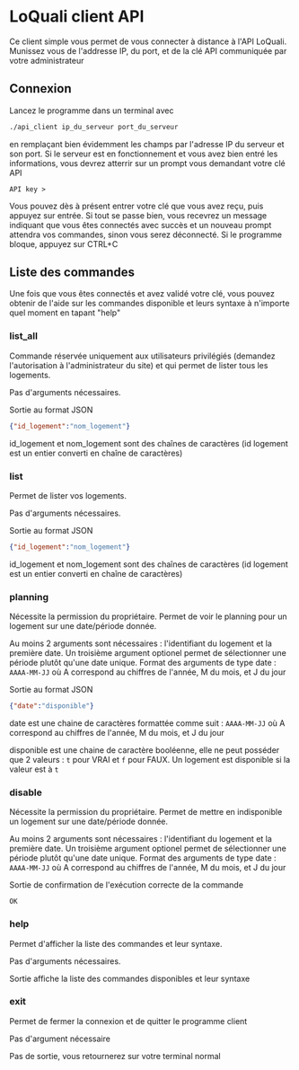 # LoQuali client API
Ce client simple vous permet de vous connecter à distance à l'API LoQuali. Munissez vous de l'addresse IP, du port, et de la clé API communiquée par votre administrateur

## Connexion
Lancez le programme dans un terminal avec
```bash
./api_client ip_du_serveur port_du_serveur
```
en remplaçant bien évidemment les champs par l'adresse IP du serveur et son port.
Si le serveur est en fonctionnement et vous avez bien entré les informations, vous devrez atterrir sur un prompt vous demandant votre clé API
```
API key >
```
Vous pouvez dès à présent entrer votre clé que vous avez reçu, puis appuyez sur entrée. Si tout se passe bien, vous recevrez un message indiquant que vous êtes connectés avec succès et un nouveau prompt attendra vos commandes, sinon vous serez déconnecté. Si le programme bloque, appuyez sur CTRL+C

## Liste des commandes
Une fois que vous êtes connectés et avez validé votre clé, vous pouvez obtenir de l'aide sur les commandes disponible et leurs syntaxe à n'importe quel moment en tapant "help"
### list_all
Commande réservée uniquement aux utilisateurs privilégiés (demandez l'autorisation à l'administrateur du site) et qui permet de lister tous les logements.

Pas d'arguments nécessaires.

Sortie au format JSON
```JSON
{"id_logement":"nom_logement"}
```
id_logement et nom_logement sont des chaînes de caractères (id logement est un entier converti en chaîne de caractères)

### list
Permet de lister vos logements.

Pas d'arguments nécessaires.

Sortie au format JSON
```JSON
{"id_logement":"nom_logement"}
```
id_logement et nom_logement sont des chaînes de caractères (id logement est un entier converti en chaîne de caractères)

### planning
Nécessite la permission du propriétaire. Permet de voir le planning pour un logement sur une date/période donnée.

Au moins 2 arguments sont nécessaires : l'identifiant du logement et la première date. Un troisième argument optionel permet de sélectionner une période plutôt qu'une date unique. Format des arguments de type date : `AAAA-MM-JJ` où A correspond au chiffres de l'année, M du mois, et J du jour

Sortie au format JSON
```JSON
{"date":"disponible"}
```
date est une chaine de caractères formattée comme suit : `AAAA-MM-JJ` où A correspond au chiffres de l'année, M du mois, et J du jour

disponible est une chaine de caractère booléenne, elle ne peut posséder que 2 valeurs : `t` pour VRAI et `f` pour FAUX. Un logement est disponible si la valeur est à `t`
### disable
Nécessite la permission du propriétaire. Permet de mettre en indisponible un logement sur une date/période donnée.

Au moins 2 arguments sont nécessaires : l'identifiant du logement et la première date. Un troisième argument optionel permet de sélectionner une période plutôt qu'une date unique. Format des arguments de type date : `AAAA-MM-JJ` où A correspond au chiffres de l'année, M du mois, et J du jour

Sortie de confirmation de l'exécution correcte de la commande
```
OK
```
### help
Permet d'afficher la liste des commandes et leur syntaxe.

Pas d'arguments nécessaires.

Sortie affiche la liste des commandes disponibles et leur syntaxe
### exit
Permet de fermer la connexion et de quitter le programme client

Pas d'argument nécessaire

Pas de sortie, vous retournerez sur votre terminal normal